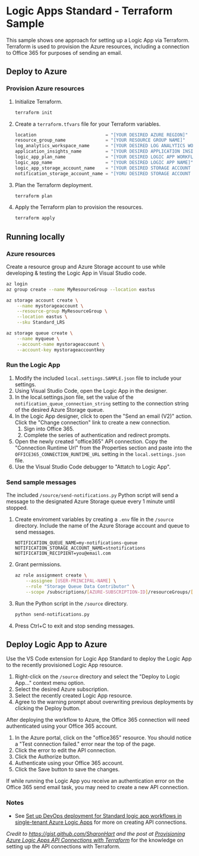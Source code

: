 # Logic Apps Standard - Terraform Sample

This sample shows one approach for setting up a Logic App via Terraform.  Terraform is used to provision the Azure resources, including a connection to Office 365 for purposes of sending an email.

## Deploy to Azure

### Provision Azure resources

1. Initialize Terraform.

    ```bash
    terraform init
    ```

1. Create a `terraform.tfvars` file for your Terraform variables.

    ```terraform
    location                          = "[YOUR DESIRED AZURE REGION]"
    resource_group_name               = "[YOUR RESOURCE GROUP NAME]"
    log_analytics_workspace_name      = "[YOUR DESIRED LOG ANALYTICS WORKSPACE NAME]"
    application_insights_name         = "[YOUR DESIRED APPLICATION INSIGHTS NAME]"
    logic_app_plan_name               = "[YOUR DESIRED LOGIC APP WORKFLOW PLAN NAME]"
    logic_app_name                    = "[YOUR DESIRED LOGIC APP NAME]"
    logic_app_storage_account_name    = "[YOUR DESIRED STORAGE ACCOUNT NAME FOR USE BY THE LOGIC APP]"
    notification_storage_account_name = "[YORU DESIRED STORAGE ACCOUNT NAME FOR NOTIFICATIONS]"
    ```

1. Plan the Terraform deployment.

    ```bash
    terraform plan
    ```

1. Apply the Terraform plan to provision the resources.

    ```bash
    terraform apply
    ```

## Running locally

### Azure resources

Create a resource group and Azure Storage account to use while developing & testing the Logic App in Visual Studio code.

```bash
az login
az group create --name MyResourceGroup --location eastus

az storage account create \
    --name mystorageaccount \
    --resource-group MyResourceGroup \
    --location eastus \
    --sku Standard_LRS

az storage queue create \
    --name myqueue \
    --account-name mystorageaccount \
    --account-key mystorageaccountkey    
```

### Run the Logic App

1. Modify the included `local.settings.SAMPLE.json` file to include your settings.
1. Using Visual Studio Code, open the Logic App in the designer.
1. In the local.settings.json file, set the value of the `notification_queue_connection_string` setting to the connection string of the desired Azure Storage queue.
1. In the Logic App designer, click to open the "Send an email (V2)" action. Click the "Change connection" link to create a new connection.
    1. Sign into Office 365.
    1. Complete the series of authentication and redirect prompts.
1. Open the newly created "office365" API connection.  Copy the "Connection Runtime Url" from the Properties section and paste into the `OFFICE365_CONNECTION_RUNTIME_URL` setting in the `local.settings.json` file.
1. Use the Visual Studio Code debugger to "Attatch to Logic App".

### Send sample messages

The included `/source/send-notifications.py` Python script will send a message to the designated Azure Storage queue every 1 minute until stopped.

1. Create enviroment variables by creating a `.env` file in the `/source` directory.  Include the name of the Azure Storage account and queue to send messages.

    ```text
    NOTIFICATION_QUEUE_NAME=my-notifications-queue
    NOTIFICATION_STORAGE_ACCOUNT_NAME=stnotifications
    NOTIFICATION_RECIPIENT=you@email.com
    ```

1. Grant permissions.

    ```bash
    az role assignment create \
        --assignee [USER-PRINCIPAL-NAME] \
        --role "Storage Queue Data Contributor" \
        --scope /subscriptions/[AZURE-SUBSCRIPTION-ID]/resourceGroups/[RESOURCE-GROUP]]
    ```

1. Run the Python script in the `/source` directory.

    ```bash
    python send-notifications.py
    ```

1. Press Ctrl+C to exit and stop sending messages.

## Deploy Logic App to Azure

Use the VS Code extension for Logic App Standard to deploy the Logic App to the recently provisioned Logic App resource.

1. Right-click on the `/source` directory and select the "Deploy to Logic App..." context menu option.
1. Select the desired Azure subscription.
1. Select the recently created Logic App resource.
1. Agree to the warning prompt about overwriting previous deployments by clicking the Deploy button.

After deploying the workflow to Azure, the Office 365 connection will need authenticated using your Office 365 account.

1. In the Azure portal, click on the "office365" resource.  You should notice a "Test connection failed." error near the top of the page.
1. Click the error to edit the API connection.
1. Click the Authorize button.
1. Authenticate using your Office 365 account.
1. Click the Save button to save the changes.

If while running the Logic App you receive an authentication error on the Office 365 send email task, you may need to create a new API connection.

### Notes

- See [Set up DevOps deployment for Standard logic app workflows in single-tenant Azure Logic Apps](https://learn.microsoft.com/azure/logic-apps/set-up-devops-deployment-single-tenant-azure-logic-apps?tabs=github#create-api-connections-as-needed) for more on creating API connections.

_Credit to <https://gist.github.com/SharonHart> and the post at [Provisioning Azure Logic Apps API Connections with Terraform](https://medium.com/microsoftazure/provisioning-azure-logic-apps-api-connections-with-terraform-980179980b5b)_ for the knowledge on setting up the API connections with Terraform.
